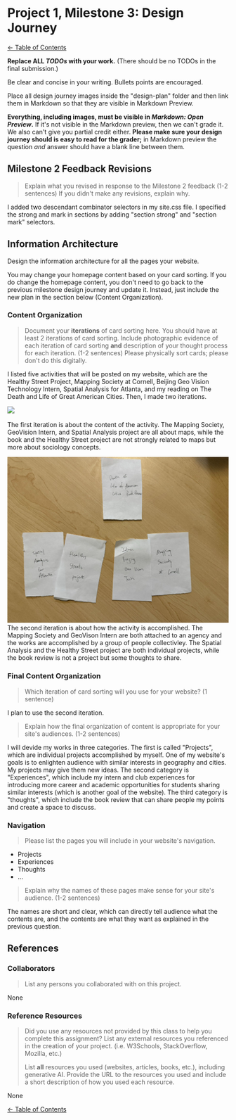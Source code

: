 # Project 1, Milestone 3: Design Journey

[← Table of Contents](design-journey.md)


**Replace ALL _TODOs_ with your work.** (There should be no TODOs in the final submission.)

Be clear and concise in your writing. Bullets points are encouraged.

Place all design journey images inside the "design-plan" folder and then link them in Markdown so that they are visible in Markdown Preview.

**Everything, including images, must be visible in _Markdown: Open Preview_.** If it's not visible in the Markdown preview, then we can't grade it. We also can't give you partial credit either. **Please make sure your design journey should is easy to read for the grader;** in Markdown preview the question _and_ answer should have a blank line between them.


## Milestone 2 Feedback Revisions
> Explain what you revised in response to the Milestone 2 feedback (1-2 sentences)
> If you didn't make any revisions, explain why.

I added two descendant combinator selectors in my site.css file. I specified the strong and mark in sections by adding "section strong" and "section mark" selectors.


## Information Architecture

Design the information architecture for all the pages your website.

You may change your homepage content based on your card sorting. If you do change the homepage content, you don't need to go back to the previous milestone design journey and update it. Instead, just include the new plan in the section below (Content Organization).

### Content Organization
> Document your **iterations** of card sorting here.
> You should have at least 2 iterations of card sorting.
> Include photographic evidence of each iteration of card sorting **and** description of your thought process for each iteration. (1-2 sentences)
> Please physically sort cards; please don't do this digitally.

I listed five activities that will be posted on my website, which are the Healthy Street Project, Mapping Society at Cornell, Beijing Geo Vision Technology Intern, Spatial Analysis for Atlanta, and my reading on The Death and Life of Great American Cities. Then, I made two iterations.

![](iteration1.jpg)

The first iteration is about the content of the activity. The Mapping Society, GeoVision Intern, and Spatial Analysis project are all about maps, while the book and the Healthy Street project are not strongly related to maps but more about sociology concepts.

![](iteration2.jpg)
The second iteration is about how the activity is accomplished. The Mapping Society and GeoVison Intern are both attached to an agency and the works are accomplished by a group of people collectivley. The Spatial Analysis and the Healthy Street project are both individual projects, while the book review is not a project but some thoughts to share.


### Final Content Organization
> Which iteration of card sorting will you use for your website? (1 sentence)

I plan to use the second iteration.

> Explain how the final organization of content is appropriate for your site's audiences. (1-2 sentences)

I will devide my works in three categories. The first is called "Projects", which are individual projects accomplished by myself. One of my website's goals is to enlighten audience with similar interests in geography and cities. My projects may give them new ideas. The second category is "Experiences", which include my intern and club experiences for introducing more career and academic opportunities for students sharing similar interests (which is another goal of the website). The third category is "thoughts", which include the book review that can share people my points and create a space to discuss.


### Navigation
> Please list the pages you will include in your website's navigation.

- Projects
- Experiences
- Thoughts
- ...

> Explain why the names of these pages make sense for your site's audience. (1-2 sentences)

The names are short and clear, which can directly tell audience what the contents are, and the contents are what they want as explained in the previous question.


## References

### Collaborators
> List any persons you collaborated with on this project.

None


### Reference Resources
> Did you use any resources not provided by this class to help you complete this assignment?
> List any external resources you referenced in the creation of your project. (i.e. W3Schools, StackOverflow, Mozilla, etc.)
>
> List **all** resources you used (websites, articles, books, etc.), including generative AI.
> Provide the URL to the resources you used and include a short description of how you used each resource.

None


[← Table of Contents](design-journey.md)
